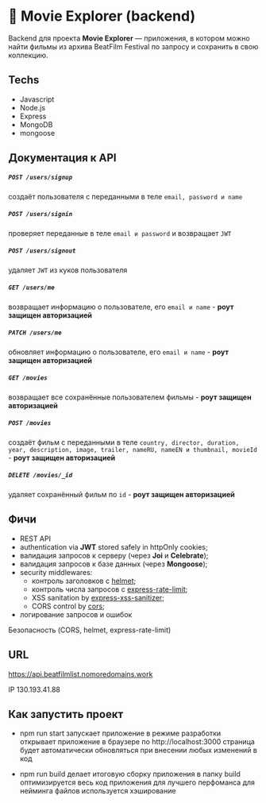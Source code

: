 # :popcorn: Movie Explorer (backend)

Backend для проекта **Movie Explorer** — приложения, в котором можно найти фильмы из архива BeatFilm Festival по запросу и сохранить в свою коллекцию.


## Techs

- Javascript
- Node.js
- Express
- MongoDB
- mongoose


## Документация к API

##### `POST /users/signup`
создаёт пользователя с переданными в теле `email, password и name`

##### `POST /users/signin` 
проверяет переданные в теле `email и password` и возвращает `JWT`

##### `POST /users/signout` 
удаляет `JWT` из куков пользователя 

##### `GET /users/me`
возвращает информацию о пользователе, его `email и name` - **роут защищен авторизацией**

##### `PATCH /users/me`
обновляет информацию о пользователе, его `email и name` - **роут защищен авторизацией**

##### `GET /movies`
возвращает все сохранённые пользователем фильмы - **роут защищен авторизацией**

##### `POST /movies`
создаёт фильм с переданными в теле `country, director, duration, year, description, image, trailer, nameRU, nameEN и thumbnail, movieId` - **роут защищен авторизацией**

##### `DELETE /movies/_id `
удаляет сохранённый фильм по `id` - **роут защищен авторизацией**


## Фичи
- REST API
- authentication via **JWT** stored safely in httpOnly cookies;
- валидация запросов к серверу (через **Joi** и **Celebrate**);
- валидация запросов к базе данных (через **Mongoose**);
- security middlewares:
  - контроль заголовков с [helmet](https://www.npmjs.com/package/helmet);
  - контроль числа запросов с [express-rate-limit](https://www.npmjs.com/package/express-rate-limit);
  - XSS sanitation by [express-xss-sanitizer](https://www.npmjs.com/package/express-xss-sanitizer);
  - CORS control by [cors](https://www.npmjs.com/package/cors);
- логирование запросов и ошибок

 Безопасность (CORS, helmet, express-rate-limit)

## URL

https://api.beatfilmlist.nomoredomains.work

IP  130.193.41.88

## Как запустить проект

* npm run start
запускает приложение в режиме разработки
открывает приложение в браузере по http://localhost:3000
страница будет автоматически обновляться при внесении любых изменений в код

* npm run build
делает итоговую сборку приложения в папку build
оптимизируется весь код приложения для лучшего перфоманса
для нейминга файлов используется хэширование
